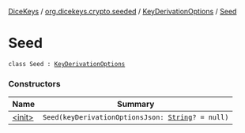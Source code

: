 [DiceKeys](../../../index.md) / [org.dicekeys.crypto.seeded](../../index.md) / [KeyDerivationOptions](../index.md) / [Seed](./index.md)

# Seed

`class Seed : `[`KeyDerivationOptions`](../index.md)

### Constructors

| Name | Summary |
|---|---|
| [&lt;init&gt;](-init-.md) | `Seed(keyDerivationOptionsJson: `[`String`](https://kotlinlang.org/api/latest/jvm/stdlib/kotlin/-string/index.html)`? = null)` |
